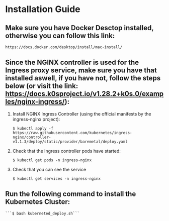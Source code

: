 # Installation Guide

## Make sure you have Docker Desctop installed, otherwise you can follow this link:

    https://docs.docker.com/desktop/install/mac-install/

## Since the NGINX controller is used for the Ingress proxy service, make sure you have that installed aswell, if you have not, follow the steps below (or visit the link: https://docs.k0sproject.io/v1.28.2+k0s.0/examples/nginx-ingress/):

1. Install NGINX Ingress Controller (using the official manifests by the ingress-nginx project):

    ```$ kubectl apply -f https://raw.githubusercontent.com/kubernetes/ingress-nginx/controller-v1.1.3/deploy/static/provider/baremetal/deploy.yaml```

2. Check that the Ingress controller pods have started:

    ```$ kubectl get pods -n ingress-nginx```

3. Check that you can see the service

    ```$ kubectl get services -n ingress-nginx```



## Run the following command to install the Kubernetes Cluster:

    ```$ bash kuberneted_deploy.sh```

